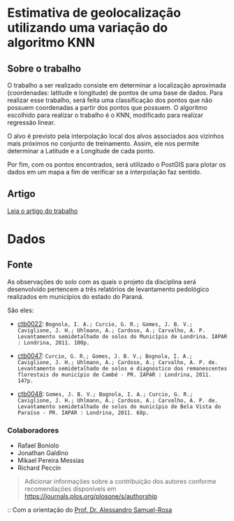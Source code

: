 # Estimativa de geolocalização utilizando uma variação do algoritmo KNN

## Sobre o trabalho

O trabalho a ser realizado consiste em determinar a localização aproximada (coordenadas: latitude e longitude) de pontos de uma base de dados. Para realizar esse trabalho, será feita uma classificação dos pontos que não possuem coordenadas a partir dos pontos que possuem. O algoritmo escolhido para realizar o trabalho é o KNN, modificado para realizar regressão linear.

O alvo é previsto pela interpolação local dos alvos associados aos vizinhos mais próximos no conjunto de treinamento. Assim, ele nos permite determinar a Latitude e a Longitude de cada ponto.

Por fim, com os pontos encontrados, será utilizado o PostGIS para plotar os dados em um mapa a fim de verificar se a interpolação faz sentido.

## Artigo

[Leia o artigo do trabalho](Article.md)

# Dados

## Fonte

As observações do solo com as quais o projeto da disciplina será desenvolvido pertencem a três relatórios de levantamento pedológico realizados em municípios do estado do Paraná. 

São eles:

- [ctb0022](http://coral.ufsm.br/febr/catalog/ctb0022.html): `Bognola, I. A.; Curcio, G. R.; Gomes, J. B. V.; Caviglione, J. H.; Uhlmann, A.; Cardoso, A.; Carvalho, A. P. Levantamento semidetalhado de solos do Município de Londrina. IAPAR : Londrina, 2011. 100p. `

- [ctb0047](https://docs.google.com/spreadsheets/d/1HlFLNRDzRqD42lJ1GF3Pv00xHBMJ2w9Yj4Z2U1OR5_Q/edit?usp=sharing): `Curcio, G. R.; Gomes, J. B. V.; Bognola, I. A.; Caviglione, J. H.; Uhlmann, A.; Cardoso, A.; Carvalho, A. P. de. Levantamento semidetalhado de solos e diagnóstico dos remanescentes florestais do município de Cambé - PR. IAPAR : Londrina, 2011. 147p.`

- [ctb0048](https://docs.google.com/spreadsheets/d/1LMa_n5E2xGnZqKFuhf_8hAG83sdoNm30PgeTVfs25FM/edit?usp=sharing): `Gomes, J. B. V.; Bognola, I. A.; Curcio, G. R.; Caviglione, J. H.; Uhlmann, A.; Cardoso, A.; Carvalho, A. P. de. Levantamento semidetalhado de solos do município de Bela Vista do Paraíso - PR. IAPAR : Londrina, 2011. 68p.`



### Colaboradores

- Rafael Boniolo
- Jonathan Galdino
- Mikael Pereira Messias
- Richard Peccin

> Adicionar informações sobre a contribuição dos autores conforme recomendações disponíveis em https://journals.plos.org/plosone/s/authorship

:: Com a orientação do [Prof. Dr. Alessandro Samuel-Rosa](http://lattes.cnpq.br/1609751519717461)

